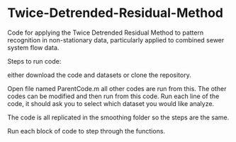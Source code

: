 # Twice-Detrended-Residual-Method
Code for applying the Twice Detrended Residual Method to pattern recognition in non-stationary data, particularly applied to combined sewer system flow data.

Steps to run code:

either download the code and datasets or clone the repository.

Open file named ParentCode.m
  all other codes are run from this. The other codes can be modified and then run from this code.
  Run each line of the code, it should ask you to select which dataset you would like analyze. 

  The code is all replicated in the smoothing folder so the steps are the same.
  
Run each block of code to step through the functions.
